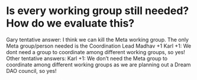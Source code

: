 # Is every working group still needed? How do we evaluate this?

Gary tentative answer: I think we can kill the Meta working group. The only Meta group/person needed is the Coordination Lead 
Madhav +1
Karl +1: We dont need a group to coordinate among different working groups, so yes!
Other tentative answers: Karl +1: We don’t need the Meta group to coordinate among different working groups as we are planning out a Dream DAO council, so yes!